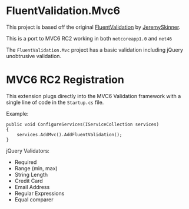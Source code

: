 # FluentValidation.Mvc6

This project is based off the original [FluentValidation](https://github.com/JeremySkinner/FluentValidation) by [JeremySkinner](https://github.com/JeremySkinner).

This is a port to MVC6 RC2 working in both `netcoreapp1.0` and `net46`

The `FluentValidation.Mvc` project has a basic validation including jQuery unobtrusive validation.

# MVC6 RC2 Registration
This extension plugs directly into the MVC6 Validation framework with a single line of code in the `Startup.cs` file.

Example:
```
public void ConfigureServices(IServiceCollection services)
{
    services.AddMvc().AddFluentValidation();
}
```

jQuery Validators:
- Required
- Range (min, max)
- String Length
- Credit Card
- Email Address
- Regular Expressions
- Equal comparer
